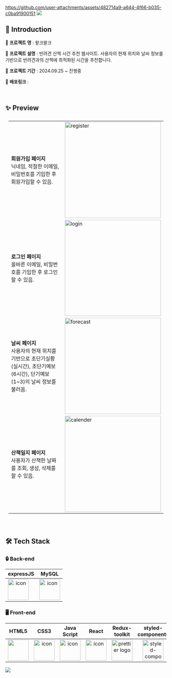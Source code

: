 
https://github.com/user-attachments/assets/482714a9-a644-4f66-b035-c0ba91900151
<img src="https://capsule-render.vercel.app/api?type=Waving&color=auto&height=250&section=header&text=Walkeu%20Walkeu%20🐶&fontSize=60" />

## 📃 Introduction
🔸 **프로젝트 명** : 왈크왈크

🔸 **프로젝트 설명** : 반려견 산책 시간 추천 웹사이트. 사용자의 현재 위치와 날씨 정보를 기반으로 반려견과의 산책에 최적화된 시간을 추천합니다. 

🔸 **프로젝트 기간** : 2024.09.25 ~ 진행중

🔸 **배포링크** : 

</br>

## ✨ Preview

<table style="padding: 10px;">
<!--   회원가입 -->
  <tr>
    <td width="40%">
      <strong>회원가입 페이지</strong>
      <br> 닉네임, 적절한 이메일, 비밀번호를 기입한 후 회원가입할 수 있음.
    </td>
    <td>
     <img alt="register" style="width: 300px;" src="https://github.com/user-attachments/assets/e22ad8ed-deb0-4d1e-9a0a-ef9dfdd1a54b">
    </td>
  </tr>
<!--   로그인 -->
  <tr>
     <td width="40%">
      <strong>로그인 페이지</strong>
      <br> 올바른 이메일, 비밀번호를 기입한 후 로그인할 수 있음.
    </td>
    <td >
        <img alt="login" style="width: 300px;" src="https://github.com/user-attachments/assets/58c06a34-210a-47c3-961a-2304b8a93c0d">
    </td>
  </tr>
<!--   날씨 -->
    <tr>
     <td width="40%">
      <strong>날씨 페이지</strong>
      <br> 사용자의 현재 위치를 기반으로 초단기실황(실시간), 초단기예보(6시간), 단기예보(1~3)의 날씨 정보를 불러옴.
    </td>
    <td >
        <img alt="forecast" style="width: 300px;" src="https://github.com/user-attachments/assets/5a089f41-2e29-4e39-ad41-0bb715469d0a">
    </td>
  </tr>
  <!--   산책일지 -->
    <tr>
     <td width="40%">
      <strong>산책일지 페이지</strong>
      <br> 사용자가 산책한 날짜를 조회, 생성, 삭제를 할 수 있음.
    </td>
    <td >
        <img alt="calender" style="width: 300px;" src="https://github.com/user-attachments/assets/a1412824-eb81-49e7-9966-b166c9d8cb80">
    </td>
  </tr>
</table>

</br>

## 🛠️ Tech Stack

### 🔒 Back-end
|   expressJS   |   MySQL   | 
| :----------------------------------------------------------: | :----------------------------------------------------------: | 
| <div style="display: flex; align-items: flex-start;"><img src="https://github.com/user-attachments/assets/c3f1d5e8-0992-42e8-bd3e-1d8256b70dc1" alt="icon" width="65" height="65" /></div>  | <div style="display: flex; align-items: flex-start;"><img src="https://github.com/user-attachments/assets/6b2c335d-fc30-4617-8ceb-b132636e35a9" alt="icon" width="65" height="65" /></div> |

### 🖥️ Front-end

| HTML5  | CSS3 | Java Script | React | Redux-toolkit |  styled-components | 
| :---: | :---:  | :---: | :---: | :----------------------------------------------------------: | :---: | 
| <div style="display: flex; align-items: flex-start;"><img src="https://upload.wikimedia.org/wikipedia/commons/thumb/6/61/HTML5_logo_and_wordmark.svg/800px-HTML5_logo_and_wordmark.svg.png" width="65" height="65" /></div> | <div style="display: flex; align-items: flex-start;"><img src="https://upload.wikimedia.org/wikipedia/commons/d/d5/CSS3_logo_and_wordmark.svg" alt="icon" width="65" height="65" /></div> | <div style="display: flex; align-items: flex-start;"><img src="https://cdn.iconscout.com/icon/free/png-256/free-javascript-2038874-1720087.png?f=webp" alt="icon" width="65" height="65" /></div> | <div style="display: flex; align-items: flex-start;"><img src="https://upload.wikimedia.org/wikipedia/commons/thumb/a/a7/React-icon.svg/512px-React-icon.svg.png" alt="icon" width="65" height="65" /></div> | <div style="display: flex; align-items: flex-start;"><img alt="prettier logo" src="https://ko.redux.js.org/img/redux.svg" width="65" height="65" > | <img alt="styled-components logo" src="https://www.styled-components.com/atom.png" width="65" height="65" ></div> | <img alt="eslint logo" src="https://png.pngtree.com/templates/sm/20180621/sm_5b2bb635f22a3.jpg" height="50" width="50"></div> |

<img src="https://capsule-render.vercel.app/api?type=Waving&color=auto&height=150&section=footer" />
